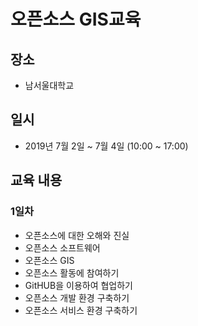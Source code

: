 ﻿# 오픈소스 GIS교육

## 장소
 * 남서울대학교

## 일시
 * 2019년 7월 2일 ~ 7월 4일 (10:00 ~ 17:00)

## 교육 내용
### 1일차
 * 오픈소스에 대한 오해와 진실
 * 오픈소스 소프트웨어
 * 오픈소스 GIS
 * 오픈소스 활동에 참여하기
 * GitHUB을 이용하여 협업하기
 * 오픈소스 개발 환경 구축하기
 * 오픈소스 서비스 환경 구축하기